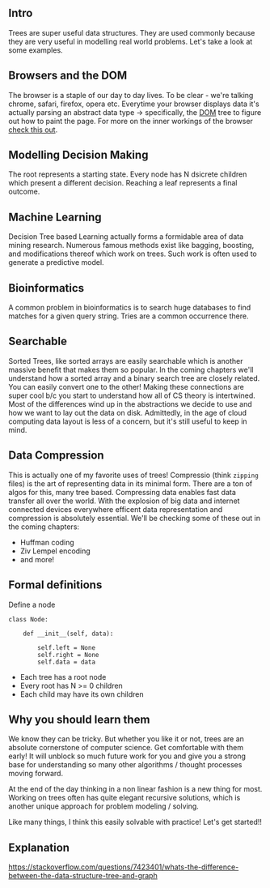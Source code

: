 ## Intro

Trees are super useful data structures. They are used commonly because they are very useful in modelling real world problems. Let's take a look at some examples.

## Browsers and the DOM

The browser is a staple of our day to day lives. To be clear - we're talking chrome, safari, firefox, opera etc. Everytime your browser displays data it's actually parsing an abstract data type -> specifically, the [DOM](https://developer.mozilla.org/en-US/docs/Web/API/Document_Object_Model/Introduction) tree to figure out how to paint the page. For more on the inner workings of the browser [check this out](https://medium.com/jspoint/how-the-browser-renders-a-web-page-dom-cssom-and-rendering-df10531c9969#:~:text=When%20a%20web%20page%20is,the%20Render%2DTree%20from%20it.).

## Modelling Decision Making

The root represents a starting state. Every node has N dsicrete children which present a different decision. Reaching a leaf represents a final outcome.

## Machine Learning

Decision Tree based Learning actually forms a formidable area of data mining research. Numerous famous methods exist like bagging, boosting, and modifications thereof which work on trees. Such work is often used to generate a predictive model.

## Bioinformatics

A common problem in bioinformatics is to search huge databases to find matches for a given query string. Tries are a common occurrence there.

## Searchable

Sorted Trees, like sorted arrays are easily searchable which is another massive benefit that makes them so popular. In the coming chapters we'll understand how a sorted array and a binary search tree are closely related. You can easily convert one to the other! Making these connections are super cool b/c you start to understand how all of CS theory is intertwined. Most of the differences wind up in the abstractions we decide to use and how we want to lay out the data on disk. Admittedly, in the age of cloud computing data layout is less of a concern, but it's still useful to keep in mind.

## Data Compression

This is actually one of my favorite uses of trees! Compressio (think `zipping` files) is the art of representing data in its minimal form. There are a ton of algos for this, many tree based. Compressing data enables fast data transfer all over the world. With the explosion of big data and internet connected devices everywhere efficent data representation and compression is absolutely essential. We'll be checking some of these out in the coming chapters:

- Huffman coding
- Ziv Lempel encoding
- and more!

## Formal definitions

Define a node

```
class Node:

    def __init__(self, data):

        self.left = None
        self.right = None
        self.data = data

```

- Each tree has a root node
- Every root has N >= 0 children
- Each child may have its own children

## Why you should learn them

We know they can be tricky. But whether you like it or not, trees are an absolute cornerstone of computer science. Get comfortable with them early! It will unblock so much future work for you and give you a strong base for understanding so many other algorithms / thought processes moving forward.

At the end of the day thinking in a non linear fashion is a new thing for most. Working on trees often has quite elegant recursive solutions, which is another unique approach for problem modeling / solving.

Like many things, I think this easily solvable with practice! Let's get started!!

## Explanation

https://stackoverflow.com/questions/7423401/whats-the-difference-between-the-data-structure-tree-and-graph
